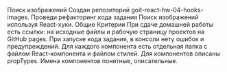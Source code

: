 Поиск изображений Создан репозиторий goit-react-hw-04-hooks-images. Проведи
рефакторинг кода задания Поиск изображений используя React-хуки. Общие Критерии
При сдаче домашней работы есть ссылки: на исходные файлы и рабочую страницу
проектов на GitHub pages. При запуске кода задания, в консоли нету ошибок и
предупреждений. Для каждого компонента есть отдельная папка с файлом
React-компонента и файлом стилей. Для компонентов описаны propTypes. Имена
компонентов понятные, описательные.
